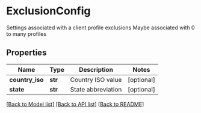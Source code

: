 # ExclusionConfig

Settings associated with a client profile exclusions  Maybe associated with 0 to many profiles
## Properties
Name | Type | Description | Notes
------------ | ------------- | ------------- | -------------
**country_iso** | **str** | Country ISO value | [optional] 
**state** | **str** | State abbreviation | [optional] 

[[Back to Model list]](../README.md#documentation-for-models) [[Back to API list]](../README.md#documentation-for-api-endpoints) [[Back to README]](../README.md)


